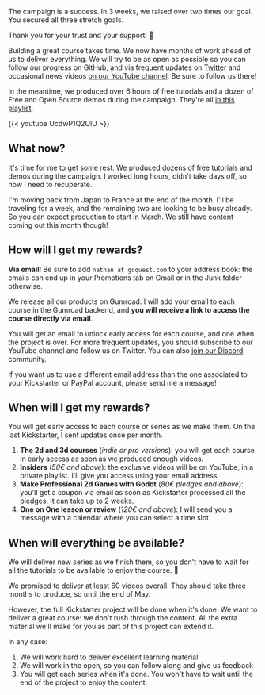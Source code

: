 

The campaign is a success. In 3 weeks, we raised over two times our goal. You secured all three stretch goals.

Thank you for your trust and your support! 🙂

Building a great course takes time. We now have months of work ahead of us to deliver everything. We will try to be as open as possible so you can follow our progress on GitHub, and via frequent updates on [Twitter](https://twitter.com/NathanGDQuest) and occasional news videos [on our YouTube channel](https://www.youtube.com/c/gdquest/). Be sure to follow us there!

In the meantime, we produced over 6 hours of free tutorials and a dozen of Free and Open Source demos during the campaign. They're all [in this playlist](https://www.youtube.com/playlist?list=PLhqJJNjsQ7KEHh1pfBLVnLftf0of-tHQu).

{{< youtube UcdwP1Q2UlU >}}

## What now?

It's time for me to get some rest. We produced dozens of free tutorials and demos during the campaign. I worked long hours, didn't take days off, so now I need to recuperate.

I'm moving back from Japan to France at the end of the month. I'll be traveling for a week, and the remaining two are looking to be busy already. So you can expect production to start in March. We still have content coming out this month though!

## How will I get my rewards?

**Via email**! Be sure to add `nathan at gdquest.com` to your address book: the emails can end up in your Promotions tab on Gmail or in the Junk folder otherwise.

We release all our products on Gumroad. I will add your email to each course in the Gumroad backend, and **you will receive a link to access the course directly via email**.

You will get an email to unlock early access for each course, and one when the project is over. For more frequent updates, you should subscribe to our YouTube channel and follow us on Twitter. You can also [join our Discord](https://discord.gg/CHYVgar) community.

If you want us to use a different email address than the one associated to your Kickstarter or PayPal account, please send me a message!

## When will I get my rewards?

You will get early access to each course or series as we make them. On the last Kickstarter, I sent updates once per month.

1. **The 2d and 3d courses** (*indie or pro versions*): you will get each course in early access as soon as we produced enough videos.
1. **Insiders** (*50€ and above*): the exclusive videos will be on YouTube, in a private playlist. I'll give you access using your email address.
1. **Make Professional 2d Games with Godot** (*80€ pledges and above*): you'll get a coupon via email as soon as Kickstarter processed all the pledges. It can take up to 2 weeks.
1. **One on One lesson or review** (*120€ and above*): I will send you a message with a calendar where you can select a time slot.

## When will everything be available?

We will deliver new series as we finish them, so you don't have to wait for all the tutorials to be available to enjoy the course. 🙂

We promised to deliver at least 60 videos overall. They should take three months to produce, so until the end of May.

However, the full Kickstarter project will be done when it's done. We want to deliver a great course: we don't rush through the content. All the extra material we'll make for you as part of this project can extend it.

In any case:

1. We will work hard to deliver excellent learning material
2. We will work in the open, so you can follow along and give us feedback
3. You will get each series when it's done. You won't have to wait until the end of the project to enjoy the content.
